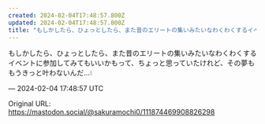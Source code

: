 ```yaml
---
created: 2024-02-04T17:48:57.800Z
updated: 2024-02-04T17:48:57.800Z
title: "もしかしたら、ひょっとしたら、また昔のエリートの集いみたいなわくわくするイベントに参加してみてもいいかもって、ちょっと思っていたけれど、その夢ももうきっと叶わな[...]"
---
```


<p>もしかしたら、ひょっとしたら、また昔のエリートの集いみたいなわくわくするイベントに参加してみてもいいかもって、ちょっと思っていたけれど、その夢ももうきっと叶わないんだ…💧</p>

&mdash; 2024-02-04 17:48:57 UTC

Original URL: https://mastodon.social/@sakuramochi0/111874469908826298
